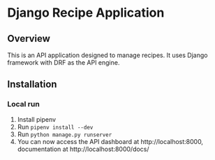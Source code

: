 # Django Recipe Application

## Overview

This is an API application designed to manage recipes.
It uses Django framework with DRF as the API engine.

## Installation

### Local run

 1. Install pipenv
 1. Run `pipenv install --dev`
 1. Run `python manage.py runserver`
 1. You can now access the API dashboard at http://localhost:8000, documentation at http://localhost:8000/docs/
